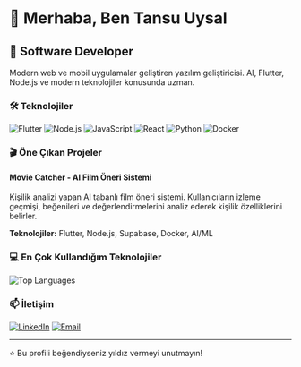 # 👋 Merhaba, Ben Tansu Uysal

## 🚀 Software Developer

Modern web ve mobil uygulamalar geliştiren yazılım geliştiricisi. AI, Flutter, Node.js ve modern teknolojiler konusunda uzman.

### 🛠️ Teknolojiler
![Flutter](https://img.shields.io/badge/Flutter-02569B?style=for-the-badge&logo=flutter&logoColor=white)
![Node.js](https://img.shields.io/badge/Node.js-43853D?style=for-the-badge&logo=node.js&logoColor=white)
![JavaScript](https://img.shields.io/badge/JavaScript-F7DF1E?style=for-the-badge&logo=javascript&logoColor=black)
![React](https://img.shields.io/badge/React-20232A?style=for-the-badge&logo=react&logoColor=61DAFB)
![Python](https://img.shields.io/badge/Python-3776AB?style=for-the-badge&logo=python&logoColor=white)
![Docker](https://img.shields.io/badge/Docker-2496ED?style=for-the-badge&logo=docker&logoColor=white)

### 🎬 Öne Çıkan Projeler

#### Movie Catcher - AI Film Öneri Sistemi
Kişilik analizi yapan AI tabanlı film öneri sistemi. Kullanıcıların izleme geçmişi, beğenileri ve değerlendirmelerini analiz ederek kişilik özelliklerini belirler.

**Teknolojiler:** Flutter, Node.js, Supabase, Docker, AI/ML



### 💻 En Çok Kullandığım Teknolojiler
![Top Languages](https://github-readme-stats.vercel.app/api/top-langs/?username=Tansu-Uysal&layout=compact&theme=radical)

### 📫 İletişim
[![LinkedIn](https://img.shields.io/badge/LinkedIn-0077B5?style=for-the-badge&logo=linkedin&logoColor=white)](https://www.linkedin.com/in/tansu-uysal/)
[![Email](https://img.shields.io/badge/Gmail-D14836?style=for-the-badge&logo=gmail&logoColor=white)](mailto:t.2uysal@gmail.com)

---

⭐ Bu profili beğendiyseniz yıldız vermeyi unutmayın! 
